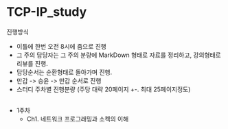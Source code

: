 # TCP-IP_study

진행방식
- 이틀에 한번 오전 8시에 줌으로 진행
- 그 주의 담당자는 그 주의 분량에 MarkDown 형태로 자료를 정리하고, 강의형태로 리뷰를 진행.
- 담당순서는 순환형태로 돌아가며 진행.
- 만갑 -> 승윤 -> 만갑 순서로 진행
- 스터디 주차별 진행분량 (주당 대략 20페이지 +-. 최대 25페이지정도)


## 

- 1주차
  - Ch1. 네트워크 프로그래밍과 소켁의 이해

